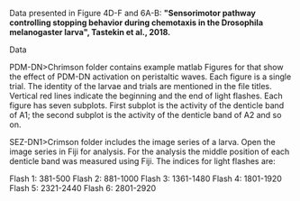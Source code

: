 Data presented in Figure 4D-F and 6A-B: 
**"Sensorimotor pathway controlling stopping behavior during chemotaxis in the Drosophila melanogaster larva", Tastekin et al., 2018.**

Data

PDM-DN>Chrimson folder contains example matlab Figures for that show the effect of PDM-DN activation on peristaltic waves. Each figure is a single trial. The identity of the larvae and trials are mentioned in the file titles. Vertical red lines indicate the beginning and the end of light flashes. Each figure has seven subplots. First subplot is the activity of the denticle band of A1; the second subplot is the activity of the denticle band of A2 and so on.

SEZ-DN1>Crimson folder includes the image series of a larva. Open the image series in Fiji for analysis. For the analysis the middle position of each denticle band was measured using Fiji. The indices for light flashes are:

Flash 1: 381-500
Flash 2: 881-1000
Flash 3: 1361-1480
Flash 4: 1801-1920
Flash 5: 2321-2440
Flash 6: 2801-2920
